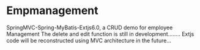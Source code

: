 # Empmanagement
SpringMVC-Spring-MyBatis-Extjs6.0, a CRUD demo for employee Management
The delete and edit function is still in development........
Extjs code will be reconstructed using MVC architecture in the future...
